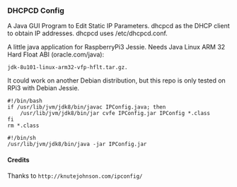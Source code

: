 ### DHCPCD Config

A Java GUI Program to Edit Static IP Parameters. dhcpcd as the DHCP client to obtain IP addresses. dhcpcd uses /etc/dhcpcd.conf.

A little java application for RaspberryPi3 Jessie. Needs Java Linux ARM 32 Hard Float ABI (oracle.com/java):
```
jdk-8u101-linux-arm32-vfp-hflt.tar.gz.
```

It could work on another Debian distribution, but this repo is only tested on RPi3 with Debian Jessie.

```
#!/bin/bash
if /usr/lib/jvm/jdk8/bin/javac IPConfig.java; then
	/usr/lib/jvm/jdk8/bin/jar cvfe IPConfig.jar IPConfig *.class
fi
rm *.class
```

```
#!/bin/sh
/usr/lib/jvm/jdk8/bin/java -jar IPConfig.jar
```

#### Credits
Thanks to `http://knutejohnson.com/ipconfig/`
